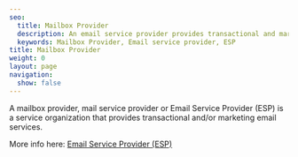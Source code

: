 ```yaml
---
seo:
  title: Mailbox Provider
  description: An email service provider provides transactional and marketing email services.
  keywords: Mailbox Provider, Email service provider, ESP
title: Mailbox Provider
weight: 0
layout: page
navigation:
  show: false
---
```


A mailbox provider, mail service provider or Email Service Provider (ESP) is a service organization that provides transactional and/or marketing email services.

More info here: [Email Service Provider (ESP)](https://sendgrid.com/docs/glossary/email-service-provider.html)
